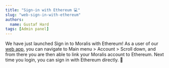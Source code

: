 ```yaml
---
title: "Sign-in with Ethereum 💻"
slug: "web-sign-in-with-ethereum"
authors:
  name: Gustaf Hard
tags: [Admin panel]
---
```


We have just launched Sign in to Moralis with Ethereum! As a user of our [web app](https://admin.moralis.com/), you can navigate to Main menu > Account > Scroll down, and from there you are then able to link your Moralis account to Ethereum. Next time you login, you can sign in with Ethereum directly. 🎉

<!-- truncate -->
